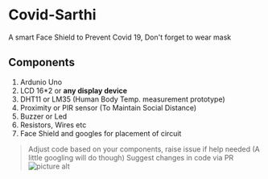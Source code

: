 # Covid-Sarthi
A smart Face Shield  to Prevent Covid 19, Don't forget to wear mask
## Components
1. Ardunio Uno
2. LCD 16*2 or __any display device__
3. DHT11 or LM35 (Human Body Temp. measurement prototype)
4. Proximity or PIR sensor (To Maintain Social Distance)
5. Buzzer or Led
6. Resistors, Wires etc
7. Face Shield and googles for placement of circuit
> Adjust code based on your components, raise issue if help needed (A little googling will do though)
> Suggest changes in code via PR
![picture alt](img.jpg "Actual Covid Sarthi Prototype, Wear Mask too in addition to the shield")
